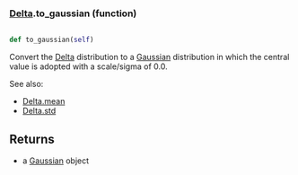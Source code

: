 ### [Delta](Delta.md).to_gaussian (function)


```py

def to_gaussian(self)

```



Convert the [Delta](Delta.md) distribution to a [Gaussian](Gaussian.md) distribution in which
the central value is adopted with a scale/sigma of 0.0.

See also:

* [Delta.mean](Delta.mean.md)
* [Delta.std](Delta.std.md)

Returns
--------
* a [Gaussian](Gaussian.md) object

